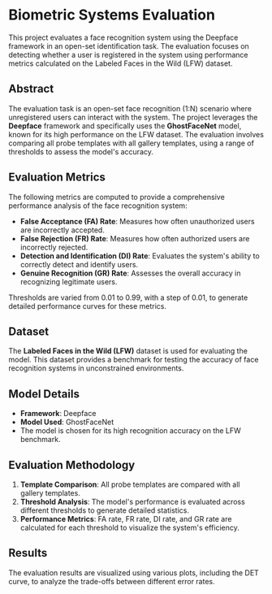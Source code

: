 # Biometric Systems Evaluation

This project evaluates a face recognition system using the Deepface framework in an open-set identification task. The evaluation focuses on detecting whether a user is registered in the system using performance metrics calculated on the Labeled Faces in the Wild (LFW) dataset.

## Abstract
The evaluation task is an open-set face recognition (1:N) scenario where unregistered users can interact with the system. The project leverages the **Deepface** framework and specifically uses the **GhostFaceNet** model, known for its high performance on the LFW dataset. The evaluation involves comparing all probe templates with all gallery templates, using a range of thresholds to assess the model's accuracy.

## Evaluation Metrics
The following metrics are computed to provide a comprehensive performance analysis of the face recognition system:
- **False Acceptance (FA) Rate**: Measures how often unauthorized users are incorrectly accepted.
- **False Rejection (FR) Rate**: Measures how often authorized users are incorrectly rejected.
- **Detection and Identification (DI) Rate**: Evaluates the system's ability to correctly detect and identify users.
- **Genuine Recognition (GR) Rate**: Assesses the overall accuracy in recognizing legitimate users.

Thresholds are varied from 0.01 to 0.99, with a step of 0.01, to generate detailed performance curves for these metrics.

## Dataset
The **Labeled Faces in the Wild (LFW)** dataset is used for evaluating the model. This dataset provides a benchmark for testing the accuracy of face recognition systems in unconstrained environments.

## Model Details
- **Framework**: Deepface
- **Model Used**: GhostFaceNet
- The model is chosen for its high recognition accuracy on the LFW benchmark.

## Evaluation Methodology
1. **Template Comparison**: All probe templates are compared with all gallery templates.
2. **Threshold Analysis**: The model's performance is evaluated across different thresholds to generate detailed statistics.
3. **Performance Metrics**: FA rate, FR rate, DI rate, and GR rate are calculated for each threshold to visualize the system's efficiency.

## Results
The evaluation results are visualized using various plots, including the DET curve, to analyze the trade-offs between different error rates.

